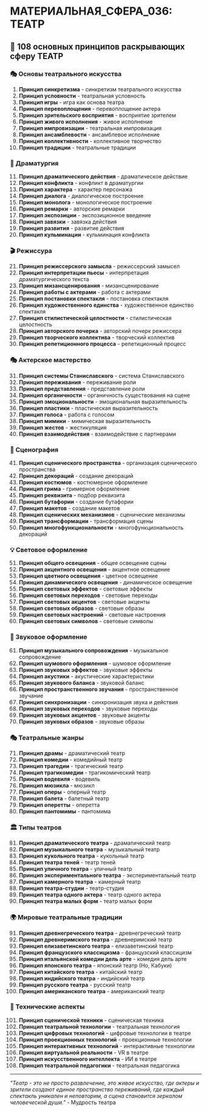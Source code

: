 # МАТЕРИАЛЬНАЯ_СФЕРА_036: ТЕАТР

## 🌟 108 основных принципов раскрывающих сферу ТЕАТР

### 🎭 Основы театрального искусства

1. **Принцип синкретизма** - синкретизм театрального искусства
2. **Принцип условности** - театральная условность
3. **Принцип игры** - игра как основа театра
4. **Принцип перевоплощения** - перевоплощение актера
5. **Принцип зрительского восприятия** - восприятие зрителем
6. **Принцип живого исполнения** - живое исполнение
7. **Принцип импровизации** - театральная импровизация
8. **Принцип ансамблевости** - ансамблевое исполнение
9. **Принцип коллективности** - коллективное творчество
10. **Принцип традиции** - театральные традиции

### 📝 Драматургия

11. **Принцип драматического действия** - драматическое действие
12. **Принцип конфликта** - конфликт в драматургии
13. **Принцип характера** - характер персонажа
14. **Принцип диалога** - диалогическое построение
15. **Принцип монолога** - монологическое построение
16. **Принцип ремарки** - авторские ремарки
17. **Принцип экспозиции** - экспозиционное введение
18. **Принцип завязки** - завязка действия
19. **Принцип развития** - развитие действия
20. **Принцип кульминации** - кульминация конфликта

### 🎬 Режиссура

21. **Принцип режиссерского замысла** - режиссерский замысел
22. **Принцип интерпретации пьесы** - интерпретация драматургического текста
23. **Принцип мизансценирования** - мизансценирование
24. **Принцип работы с актерами** - работа с актерами
25. **Принцип постановки спектакля** - постановка спектакля
26. **Принцип художественного единства** - художественное единство спектакля
27. **Принцип стилистической целостности** - стилистическая целостность
28. **Принцип авторского почерка** - авторский почерк режиссера
29. **Принцип творческого коллектива** - творческий коллектив
30. **Принцип репетиционного процесса** - репетиционный процесс

### 🎭 Актерское мастерство

31. **Принцип системы Станиславского** - система Станиславского
32. **Принцип переживания** - переживание роли
33. **Принцип представления** - представление роли
34. **Принцип органичности** - органичность существования на сцене
35. **Принцип эмоциональности** - эмоциональная выразительность
36. **Принцип пластики** - пластическая выразительность
37. **Принцип голоса** - работа с голосом
38. **Принцип мимики** - мимическая выразительность
39. **Принцип жестов** - жестикуляция
40. **Принцип взаимодействия** - взаимодействие с партнерами

### 🎨 Сценография

41. **Принцип сценического пространства** - организация сценического пространства
42. **Принцип декораций** - создание декораций
43. **Принцип костюмов** - костюмерное оформление
44. **Принцип грима** - гримерное оформление
45. **Принцип реквизита** - подбор реквизита
46. **Принцип бутафории** - создание бутафории
47. **Принцип макетов** - создание макетов
48. **Принцип сценических механизмов** - сценические механизмы
49. **Принцип трансформации** - трансформация сцены
50. **Принцип многофункциональности** - многофункциональность декораций

### 💡 Световое оформление

51. **Принцип общего освещения** - общее освещение сцены
52. **Принцип акцентного освещения** - акцентное освещение
53. **Принцип цветного освещения** - цветное освещение
54. **Принцип динамического освещения** - динамическое освещение
55. **Принцип световых эффектов** - световые эффекты
56. **Принцип световых переходов** - световые переходы
57. **Принцип световых акцентов** - световые акценты
58. **Принцип световых образов** - световые образы
59. **Принцип световых настроений** - световые настроения
60. **Принцип световых символов** - световые символы

### 🎵 Звуковое оформление

61. **Принцип музыкального сопровождения** - музыкальное сопровождение
62. **Принцип шумового оформления** - шумовое оформление
63. **Принцип звуковых эффектов** - звуковые эффекты
64. **Принцип акустики** - акустические характеристики
65. **Принцип звукового баланса** - звуковой баланс
66. **Принцип пространственного звучания** - пространственное звучание
67. **Принцип синхронизации** - синхронизация звука и действия
68. **Принцип звуковых переходов** - звуковые переходы
69. **Принцип звуковых акцентов** - звуковые акценты
70. **Принцип звуковых образов** - звуковые образы

### 🎭 Театральные жанры

71. **Принцип драмы** - драматический театр
72. **Принцип комедии** - комедийный театр
73. **Принцип трагедии** - трагический театр
74. **Принцип трагикомедии** - трагикомический театр
75. **Принцип водевиля** - водевиль
76. **Принцип мюзикла** - мюзикл
77. **Принцип оперы** - оперный театр
78. **Принцип балета** - балетный театр
79. **Принцип оперетты** - оперетта
80. **Принцип пантомимы** - пантомима

### 🏛️ Типы театров

81. **Принцип драматического театра** - драматический театр
82. **Принцип музыкального театра** - музыкальный театр
83. **Принцип кукольного театра** - кукольный театр
84. **Принцип театра теней** - театр теней
85. **Принцип уличного театра** - уличный театр
86. **Принцип экспериментального театра** - экспериментальный театр
87. **Принцип камерного театра** - камерный театр
88. **Принцип театра-студии** - театр-студия
89. **Принцип театра одного актера** - театр одного актера
90. **Принцип театра малых форм** - театр малых форм

### 🌍 Мировые театральные традиции

91. **Принцип древнегреческого театра** - древнегреческий театр
92. **Принцип древнеримского театра** - древнеримский театр
93. **Принцип елизаветинского театра** - елизаветинский театр
94. **Принцип французского классицизма** - французский классицизм
95. **Принцип итальянской комедии дель арте** - комедия дель арте
96. **Принцип японского театра** - японский театр (Но, Кабуки)
97. **Принцип китайского театра** - китайский театр
98. **Принцип индийского театра** - индийский театр
99. **Принцип русского театра** - русский театр
100. **Принцип американского театра** - американский театр

### 🔧 Технические аспекты

101. **Принцип сценической техники** - сценическая техника
102. **Принцип театральной технологии** - театральная технология
103. **Принцип цифровых технологий** - цифровые технологии в театре
104. **Принцип проекционных технологий** - проекционные технологии
105. **Принцип интерактивных технологий** - интерактивные технологии
106. **Принцип виртуальной реальности** - VR в театре
107. **Принцип искусственного интеллекта** - ИИ в театре
108. **Принцип театральной педагогики** - театральная педагогика

---

*"Театр - это не просто развлечение, это живое искусство, где актеры и зрители создают единое пространство переживаний, где каждый спектакль уникален и неповторим, а сцена становится зеркалом человеческой души."* - Мудрость театра
